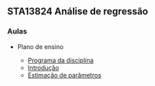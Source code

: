 ## STA13824 Análise de regressão


### Aulas

* Plano de ensino

  - [Programa da disciplina](https://bit.ly/3vhS3sB)
  - [Introdução](https://bit.ly/3zyTUNc)
  - [Estimação de parâmetros](#)
